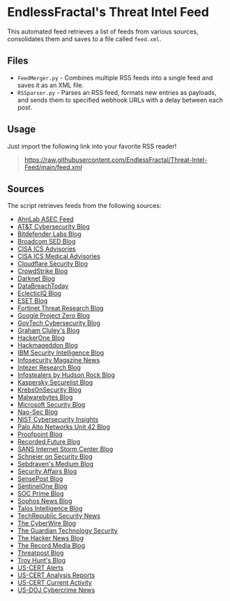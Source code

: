 # EndlessFractal's Threat Intel Feed

This automated feed retrieves a list of feeds from various sources, consolidates them and saves to a file called `feed.xml`.

## Files

- `FeedMerger.py` - Combines multiple RSS feeds into a single feed and saves it as an XML file.
- `RSSparser.py` - Parses an RSS feed, formats new entries as payloads, and sends them to specified webhook URLs with a delay between each post.

## Usage

Just import the following link into your favorite RSS reader!

> https://raw.githubusercontent.com/EndlessFractal/Threat-Intel-Feed/main/feed.xml

## Sources

The script retrieves feeds from the following sources:

- [AhnLab ASEC Feed](https://asec.ahnlab.com/en/feed/)
- [AT&T Cybersecurity Blog](https://cybersecurity.att.com/site/blog-all-rss)
- [Bitdefender Labs Blog](https://www.bitdefender.com/blog/api/rss/labs/)
- [Broadcom SED Blog](https://sed-cms.broadcom.com/rss/v1/blogs/rss.xml)
- [CISA ICS Advisories](https://www.cisa.gov/cybersecurity-advisories/ics-advisories.xml)
- [CISA ICS Medical Advisories](https://www.cisa.gov/cybersecurity-advisories/ics-medical-advisories.xml)
- [Cloudflare Security Blog](https://blog.cloudflare.com/tag/security/rss)
- [CrowdStrike Blog](https://www.crowdstrike.com/blog/feed)
- [Darknet Blog](https://www.darknet.org.uk/feed/)
- [DataBreachToday](https://www.databreachtoday.com/rss-feeds)
- [EclecticIQ Blog](https://blog.eclecticiq.com/rss.xml)
- [ESET Blog](https://blog.eset.com/feed)
- [Fortinet Threat Research Blog](https://feeds.fortinet.com/fortinet/blog/threat-research)
- [Google Project Zero Blog](https://googleprojectzero.blogspot.com/feeds/posts/default)
- [GovTech Cybersecurity Blog](https://www.govtech.com/blogs/lohrmann-on-cybersecurity.rss)
- [Graham Cluley's Blog](https://www.grahamcluley.com/feed/)
- [HackerOne Blog](https://www.hackerone.com/blog.rss)
- [Hackmageddon Blog](https://www.hackmageddon.com/feed/)
- [IBM Security Intelligence Blog](https://securityintelligence.com/feed/)
- [Infosecurity Magazine News](https://www.infosecurity-magazine.com/rss/news/)
- [Intezer Research Blog](https://intezer.com/blog/research/feed/)
- [Infostealers by Hudson Rock Blog](https://www.infostealers.com/learn-info-stealers/feed/)
- [Kaspersky Securelist Blog](https://securelist.com/feed/)
- [KrebsOnSecurity Blog](https://krebsonsecurity.com/feed/)
- [Malwarebytes Blog](https://blog.malwarebytes.com/feed/)
- [Microsoft Security Blog](https://www.microsoft.com/en-us/security/blog/feed/)
- [Nao-Sec Blog](https://nao-sec.org/feed.xml)
- [NIST Cybersecurity Insights](https://www.nist.gov/blogs/cybersecurity-insights/rss.xml)
- [Palo Alto Networks Unit 42 Blog](https://unit42.paloaltonetworks.com//feed)
- [Proofpoint Blog](https://www.proofpoint.com/us/blog)
- [Recorded Future Blog](https://www.recordedfuture.com/feed)
- [SANS Internet Storm Center Blog](https://isc.sans.edu/rssfeed_full.xml)
- [Schneier on Security Blog](https://www.schneier.com/blog/atom.xml)
- [Sebdraven's Medium Blog](https://sebdraven.medium.com/feed)
- [Security Affairs Blog](https://securityaffairs.co//feed)
- [SensePost Blog](https://sensepost.com/rss.xml)
- [SentinelOne Blog](https://www.sentinelone.com/feed/)
- [SOC Prime Blog](https://socprime.com/feed/)
- [Sophos News Blog](https://news.sophos.com/feed/)
- [Talos Intelligence Blog](https://blog.talosintelligence.com/rss/)
- [TechRepublic Security News](https://www.techrepublic.com/rssfeeds/topic/security/)
- [The CyberWire Blog](https://thecyberwire.com/feeds/rss.xml)
- [The Guardian Technology Security](https://www.theguardian.com/technology/data-computer-security/rss)
- [The Hacker News Blog](https://thehackernews.com/feeds/posts/default)
- [The Record Media Blog](https://therecord.media//feed)
- [Threatpost Blog](https://threatpost.com/feed/)
- [Troy Hunt's Blog](https://www.troyhunt.com/rss/)
- [US-CERT Alerts](https://us-cert.cisa.gov/ncas/alerts.xml)
- [US-CERT Analysis Reports](https://us-cert.cisa.gov/ncas/analysis-reports.xml)
- [US-CERT Current Activity](https://us-cert.cisa.gov/ncas/current-activity.xml)
- [US-DOJ Cybercrime News](https://www.justice.gov/news/rss?f[0]=facet_topics:3911)
